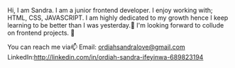 Hi, I am Sandra.
 I am a junior frontend developer.
I enjoy working with; HTML, CSS, JAVASCRIPT. I am highly dedicated to my growth hence I keep learning to be better than I was yesterday.🌱 
I'm looking forward to collude on frontend projects. 👯 
 
 You can reach me via📫
  Email: ordiahsandralove@gmail.com
  LinkedIn:http://linkedin.com/in/ordiah-sandra-ifeyinwa-689823194
  
  

